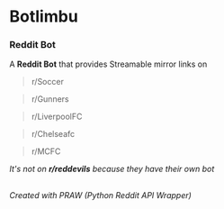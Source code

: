 # Botlimbu
### Reddit Bot

A **Reddit Bot** that provides Streamable mirror links on 

> r/Soccer

> r/Gunners

> r/LiverpoolFC

> r/Chelseafc

> r/MCFC

*It's not on **r/reddevils** because they have their own bot*

##

###### Created with PRAW *(Python Reddit API Wrapper)*